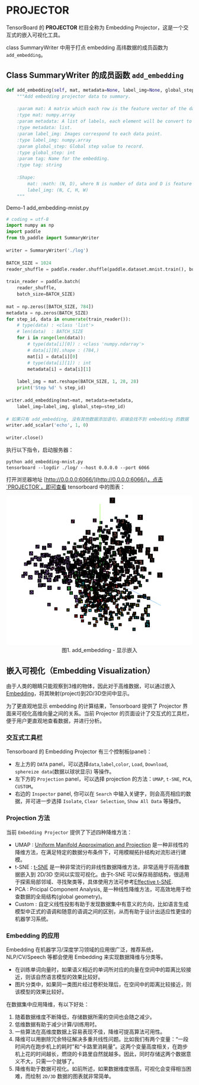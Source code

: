 # PROJECTOR

TensorBoard 的 **PROJECTOR** 栏目全称为 Embedding Projector，这是一个交互式的嵌入可视化工具。

class SummaryWriter 中用于打点 embedding 高纬数据的成员函数为`add_embedding`。

##  Class SummaryWriter 的成员函数 `add_embedding`

```python
def add_embedding(self, mat, metadata=None, label_img=None, global_step=None, tag='default', metadata_header=None):
    """Add embedding projector data to summary.

    :param mat: A matrix which each row is the feature vector of the data point.
    :type mat: numpy.array
    :param metadata: A list of labels, each element will be convert to string.
    :type metadata: list.
    :param label_img: Images correspond to each data point.
    :type label_img: numpy.array
    :param global_step: Global step value to record.
    :type global_step: int
    :param tag: Name for the embedding.
    :type tag: string

    :Shape:
        mat: :math: (N, D), where N is number of data and D is feature dimension.
        label_img: (N, C, H, W)
    """
```

Demo-1  add_embedding-mnist.py

```python
# coding = utf-8
import numpy as np
import paddle
from tb_paddle import SummaryWriter

writer = SummaryWriter('./log')

BATCH_SIZE = 1024
reader_shuffle = paddle.reader.shuffle(paddle.dataset.mnist.train(), buf_size=5120)

train_reader = paddle.batch(
    reader_shuffle,
    batch_size=BATCH_SIZE)

mat = np.zeros([BATCH_SIZE, 784])
metadata = np.zeros(BATCH_SIZE)
for step_id, data in enumerate(train_reader()):
    # type(data) : <class 'list'>
    # len(data)  : BATCH_SIZE
    for i in range(len(data)):
        # type(data[i][0]) : <class 'numpy.ndarray'>
        # data[i][0].shape : (784,)
        mat[i] = data[i][0]
        # type(data[i][1]) : int
        metadata[i] = data[i][1]

    label_img = mat.reshape(BATCH_SIZE, 1, 28, 28)
    print('Step %d' % step_id)

writer.add_embedding(mat=mat, metadata=metadata,
    label_img=label_img, global_step=step_id)

# 如果只有 add_embedding, 没有其他数据添加语句，前端会找不到 embedding 的数据
writer.add_scalar('echo', 1, 0)

writer.close()
```

执行以下指令，启动服务器：

```
python add_embedding-mnist.py
tensorboard --logdir ./log/ --host 0.0.0.0 --port 6066
```

打开浏览器地址 [http://0.0.0.0:6066/](http://0.0.0.0:6066/)，点击`PROJECTOR`，即可查看 tensorboard 中的图表：

<p align="center">
<img src="../screenshots/embedding_projector.png" width=800><br/>
图1. add_embedding - 显示嵌入 <br/>
</p>

## 嵌入可视化（Embedding Visualization）

由于人类的眼睛只能观察到3维的物体，因此对于高维数据，可以通过嵌入[Embedding](https://arxiv.org/pdf/1611.05469v1.pdf)，将其映射(project)到2D/3D空间中显示。

为了更直观地显示 embedding 的计算结果，Tensorboard 提供了 Projector 界面来可视化高维向量之间的关系。当前 Projector 的页面设计了交互式的工具栏，便于用户更直观地查看数据，并进行分析。

### 交互式工具栏

Tensorboard 的 Embedding Projector 有三个控制板(panel)：

* 左上方的 `DATA` panel，可以选择`data`,`label`,`color`, `Load`, `Download`, `sphereize data`(数据以球状显示) 等操作。
* 左下方的 `Projection` panel，可以选择 projection 的方法：`UMAP`, `t-SNE`, `PCA`, `CUSTOM`。  
* 右边的 `Inspector` panel, 你可以在 `Search` 中输入关键字，则会高亮相应的数据，并可进一步选择 `Isolate`, `Clear Selection`, `Show All Data` 等操作。

### Projection 方法

当前 `Embedding Projector` 提供了下述四种降维方法：
* UMAP : [Uniform Manifold Approximation and Projection](https://umap-learn.readthedocs.io/en/latest/) 是一种非线性的降维方法，在满足特定的数据分布条件下，可用模糊拓扑结构对流形进行建模。
* t-SNE : [t-SNE](https://en.wikipedia.org/wiki/T-distributed_stochastic_neighbor_embedding) 是一种非常流行的非线性数据降维方法，非常适用于将高维数据嵌入到 2D/3D 空间以实现可视化。由于t-SNE 可以保存局部结构，很适用于探索局部邻域、寻找聚类等，具体使用方法可参考[Effective t-SNE](https://distill.pub/2016/misread-tsne/).
* PCA : Pricipal Component Analysis, 是一种线性降维方法，可高效地用于检查数据的全局结构(global geometry)。
* Custom : 自定义线性投影有助于发现数据集中有意义的方向，比如语言生成模型中正式的语调和随意的语调之间的区别，从而有助于设计出适应性更佳的机器学习系统。

### Embedding 的应用

Embedding 在机器学习/深度学习领域的应用很广泛，推荐系统，NLP/CV/Speech 等都会使用 Embedding 来实现数据降维与分类等。

* 在训练单词向量时，如果语义相近的单词所对应的向量在空间中的距离比较接近，则该自然语言模型的效果比较好。  
* 图片分类中，如果同一类图片经过卷积处理后，在空间中的距离比较接近，则该模型的效果比较好。  

在数据集中应用降维，有以下好处：

1. 随着数据维度不断降低，存储数据所需的空间也会随之减少。
2. 低维数据有助于减少计算/训练用时。
3. 一些算法在高维度数据上容易表现不佳，降维可提高算法可用性。
4. 降维可以用删除冗余特征解决多重共线性问题。比如我们有两个变量：“一段时间内在跑步机上的耗时”和“卡路里消耗量”。这两个变量高度相关，在跑步机上花的时间越长，燃烧的卡路里自然就越多。因此，同时存储这两个数据意义不大，只需一个就够了。
5. 降维有助于数据可视化。如前所述，如果数据维度很高，可视化会变得相当困难，而绘制 `2D/3D` 数据的图表就非常简单。
